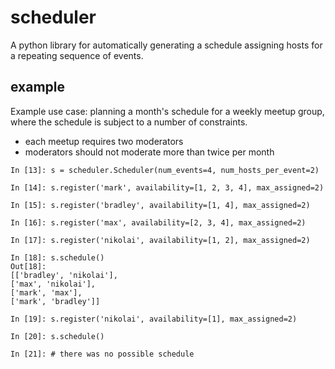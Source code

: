 # scheduler

A python library for automatically generating a schedule assigning
hosts for a repeating sequence of events.

## example

Example use case: planning a month's schedule for a weekly meetup group, where
the schedule is subject to a number of constraints.

- each meetup requires two moderators
- moderators should not moderate more than twice per month

```
In [13]: s = scheduler.Scheduler(num_events=4, num_hosts_per_event=2)

In [14]: s.register('mark', availability=[1, 2, 3, 4], max_assigned=2)

In [15]: s.register('bradley', availability=[1, 4], max_assigned=2)

In [16]: s.register('max', availability=[2, 3, 4], max_assigned=2)

In [17]: s.register('nikolai', availability=[1, 2], max_assigned=2)

In [18]: s.schedule()
Out[18]:
[['bradley', 'nikolai'],
['max', 'nikolai'],
['mark', 'max'],
['mark', 'bradley']]

In [19]: s.register('nikolai', availability=[1], max_assigned=2)

In [20]: s.schedule()

In [21]: # there was no possible schedule
```